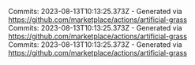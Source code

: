 Commits: 2023-08-13T10:13:25.373Z - Generated via https://github.com/marketplace/actions/artificial-grass
<br>
Commits: 2023-08-13T10:13:25.373Z - Generated via https://github.com/marketplace/actions/artificial-grass
<br>
Commits: 2023-08-13T10:13:25.373Z - Generated via https://github.com/marketplace/actions/artificial-grass
<br>
